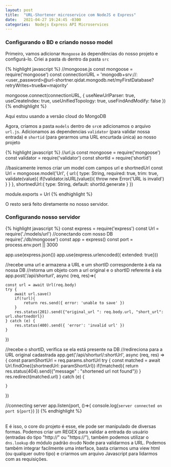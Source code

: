```yaml
---
layout: post
title:  "URL-Shortener microservice com NodeJS e Express"
date:   2021-04-27 19:24:45 -0300
categories:  Nodejs Express API Microservices
---
```


### Configurando o BD e criando nosso model

Primeiro, vamos adicionar `Mongoose` às dependências do nosso projeto e configurá-lo. Criei a pasta `db` dentro da pasta `src`

{% highlight javascript %}
//mongoose.js
const mongoose = require('mongoose')
const connectionURL = 'mongodb+srv://<user>:<user_password>@url-shortner.qidat.mongodb.net/myFirstDatabase?retryWrites=true&w=majority'

mongoose.connect(connectionURL, {
    useNewUrlParser: true,
    useCreateIndex: true,
    useUnifiedTopology: true,
    useFindAndModify: false
})
{% endhighlight %}

Aqui estou usando a versão cloud do MongoDB<br/>

Agora, criamos a pasta `models` dentro de `src`e adicionamos o arquivo `url.js`. Adicionamos as dependencias `validator` (para validar nossa entrada) e  `shortid` (para gerarmos uma URL encurtada única) ao nosso projeto

{% highlight javascript %}
//url.js
const mongoose = require('mongoose')
const validator = require('validator')
const shortId = require('shortid')


//basicamente iremos criar um model com campos url e shortnedUrl
const Url = mongoose.model('Url', {
    url:{
        type: String,
        required: true,
        trim: true,
        validate(value){
            if(!validator.isURL(value)){
                throw new Error('URL is invalid')
            }
        }
    },
    shortnedUrl:{
        type: String,
        default: shortId.generate
    }
})

module.exports = Url
{% endhighlight %} <br/>

O resto será feito diretamente no nosso servidor.

### Configurando nosso servidor

{% highlight javascript %}
const express = require('express')
const Url = require('./models/url')
//conectando com nosso DB
require('./db/mongoose')
const app = express()
const port = process.env.port || 3000

app.use(express.json())
app.use(express.urlencoded({ extended: true}))


//recebe uma url e armazena a URL e um shortID correspondente à ela na nossa DB
//retorna um objeto com a url original e o shortID referente à ela
app.post('/api/shorturl', async (req, res)=>{
    
    const url = await Url(req.body)
    try {
        await url.save()
        if(!url){
            return res.send({ error: 'unable to save' })
        }
        res.status(201).send({"original_url ": req.body.url, "short_url": url.shortnedUrl})
    } catch (e) {
        res.status(400).send({ 'error': 'invalid url' })
    }
})


//recebe o shortID, verifica se ela está presente na DB 
//redireciona para a URL original cadastrada 
app.get('/api/shorturl/:shortUrl', async (req, res) => {
    const paramShortUrl = req.params.shortUrl
    try {
        const matched = await Url.findOne({shortnedUrl: paramShortUrl})
        if(!matched){
            return res.status(404).send({"message" : "shortened url not found"})
        }
        res.redirect(matched.url)
    } catch (e) {
        
    }
})

//connecting server
app.listen(port, ()=>{
    console.log(`server connected on port ${port}`)
})
{% endhighlight %}<br/><br/>

E é isso, o core do projeto é esse, ele pode ser manipulado de diversas formas. Podemos criar um REGEX para validar a entrada do usuário (entradas do tipo "http://" ou "https://"), também podemos utilizar o `dns.lookup` do módulo padrão `dns`do Node para validarmos a URL.
Podemos também integrar facilmente uma interface, basta criarmos uma view html (ou qualquer outro tipo) e criarmos um arquivo Javascript para lidarmos com as requisições.
